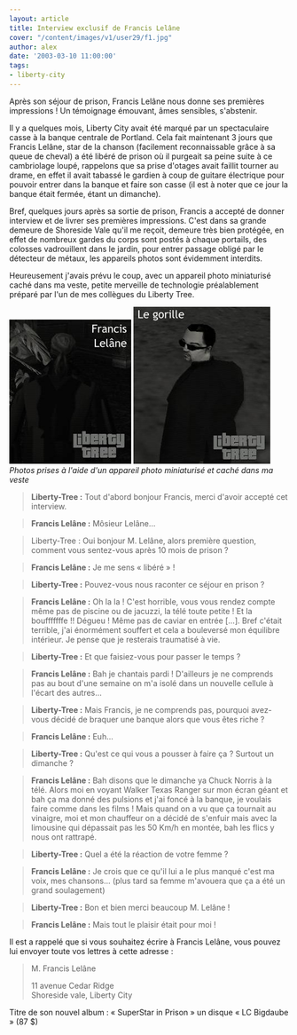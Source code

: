 ```yaml
---
layout: article
title: Interview exclusif de Francis Lelâne
cover: "/content/images/v1/user29/f1.jpg"
author: alex
date: '2003-03-10 11:00:00'
tags:
- liberty-city
---
```


Après son séjour de prison, Francis Lelâne nous donne ses premières impressions ! Un témoignage émouvant, âmes sensibles, s'abstenir.

Il y a quelques mois, Liberty City avait été marqué par un spectaculaire casse à la banque centrale de Portland. Cela fait maintenant 3 jours que Francis Lelâne, star de la chanson (facilement reconnaissable grâce à sa queue de cheval) a été libéré de prison où il purgeait sa peine suite à ce cambriolage loupé, rappelons que sa prise d'otages avait faillit tourner au drame, en effet il avait tabassé le gardien à coup de guitare électrique pour pouvoir entrer dans la banque et faire son casse (il est à noter que ce jour la banque était fermée, étant un dimanche).

Bref, quelques jours après sa sortie de prison, Francis a accepté de donner interview et de livrer ses premières impressions. C'est dans sa grande demeure de Shoreside Vale qu'il me reçoit, demeure très bien protégée, en effet de nombreux gardes du corps sont postés à chaque portails, des colosses vadrouillent dans le jardin, pour entrer passage obligé par le détecteur de métaux, les appareils photos sont évidemment interdits.

Heureusement j'avais prévu le coup, avec un appareil photo miniaturisé caché dans ma veste, petite merveille de technologie préalablement préparé par l'un de mes collègues du Liberty Tree.

![](/content/images/v1/user29/f2.jpg)
![Photos prises à l'aide d'un appareil photo miniaturisé et caché dans ma veste](/content/images/v1/user29/f3.jpg)
_Photos prises à l'aide d'un appareil photo miniaturisé et caché dans ma veste_

> **Liberty-Tree :** Tout d'abord bonjour Francis, merci d'avoir accepté cet interview.

> **Francis Lelâne :** Môsieur Lelâne…

> Liberty-Tree : Oui bonjour M. Lelâne, alors première question, comment vous sentez-vous après 10 mois de prison ?

> **Francis Lelâne :** Je me sens « libéré » !

> **Liberty-Tree :** Pouvez-vous nous raconter ce séjour en prison ?

> **Francis Lelâne :** Oh la la ! C'est horrible, vous vous rendez compte même pas de piscine ou de jacuzzi, la télé toute petite ! Et la boufffffffe !! Dégueu ! Même pas de caviar en entrée […]. Bref c'était terrible, j'ai énormément souffert et cela a bouleversé mon équilibre intérieur. Je pense que je resterais traumatisé à vie.

> **Liberty-Tree :** Et que faisiez-vous pour passer le temps ?

> **Francis Lelâne :** Bah je chantais pardi ! D'ailleurs je ne comprends pas au bout d'une semaine on m'a isolé dans un nouvelle cellule à l'écart des autres...

> **Liberty-Tree :** Mais Francis, je ne comprends pas, pourquoi avez-vous décidé de braquer une banque alors que vous êtes riche ?

> **Francis Lelâne :** Euh...

> **Liberty-Tree :** Qu'est ce qui vous a pousser à faire ça ? Surtout un dimanche ?

> **Francis Lelâne :** Bah disons que le dimanche ya Chuck Norris à la télé. Alors moi en voyant Walker Texas Ranger sur mon écran géant et bah ça ma donné des pulsions et j'ai foncé à la banque, je voulais faire comme dans les films ! Mais quand on a vu que ça tournait au vinaigre, moi et mon chauffeur on a décidé de s'enfuir mais avec la limousine qui dépassait pas les 50 Km/h en montée, bah les flics y nous ont rattrapé.

> **Liberty-Tree :** Quel a été la réaction de votre femme ?

> **Francis Lelâne :** Je crois que ce qu'il lui a le plus manqué c'est ma voix, mes chansons... (plus tard sa femme m'avouera que ça a été un grand soulagement)

> **Liberty-Tree :** Bon et bien merci beaucoup M. Lelâne !

> **Francis Lelâne :** Mais tout le plaisir était pour moi !

Il est a rappelé que si vous souhaitez écrire à Francis Lelâne, vous pouvez lui envoyer toute vos lettres à cette adresse :

> M. Francis Lelâne  
>   
> 11 avenue Cedar Ridge  
> Shoreside vale, Liberty City

Titre de son nouvel album : « SuperStar in Prison » un disque « LC Bigdaube » (87 $)